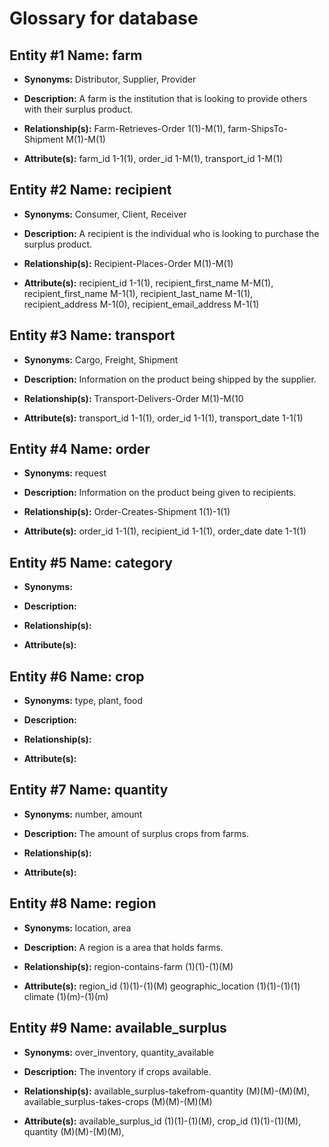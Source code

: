 # Glossary for database

## Entity #1 Name: farm

   - **Synonyms:** Distributor, Supplier, Provider
  
   - **Description:** A farm is the institution that is looking to provide others with their surplus product.
  
   - **Relationship(s):** Farm-Retrieves-Order 1(1)-M(1), farm-ShipsTo-Shipment M(1)-M(1)
   
   - **Attribute(s):** farm_id 1-1(1), order_id 1-M(1), transport_id 1-M(1)

## Entity #2 Name: recipient

   - **Synonyms:** Consumer, Client, Receiver
   
   - **Description:** A recipient is the individual who is looking to purchase the surplus product.
   
   - **Relationship(s):** Recipient-Places-Order M(1)-M(1)
   
   - **Attribute(s):** recipient_id 1-1(1), recipient_first_name M-M(1), recipient_first_name M-1(1), recipient_last_name M-1(1), recipient_address M-1(0), recipient_email_address M-1(1)
   
## Entity #3 Name: transport

   - **Synonyms:** Cargo, Freight, Shipment
   
   - **Description:** Information on the product being shipped by the supplier.
   
   - **Relationship(s):** Transport-Delivers-Order M(1)-M(10
   
   - **Attribute(s):** transport_id 1-1(1), order_id 1-1(1), transport_date 1-1(1)
   
## Entity #4 Name: order

   - **Synonyms:** request
   
   - **Description:** Information on the product being given to recipients.
   
   - **Relationship(s):** Order-Creates-Shipment 1(1)-1(1)
   
   - **Attribute(s):** order_id 1-1(1), recipient_id 1-1(1), order_date date 1-1(1)
   
## Entity #5 Name: category

   - **Synonyms:** 
   
   - **Description:** 
   
   - **Relationship(s):** 
   
   - **Attribute(s):**
   
## Entity #6 Name: crop

   - **Synonyms:** type, plant, food
   
   - **Description:** 
   
   - **Relationship(s):** 
   
   - **Attribute(s):**
   
## Entity #7 Name: quantity

   - **Synonyms:** number, amount
   
   - **Description:** The amount of surplus crops from farms.
   
   - **Relationship(s):** 
   
   - **Attribute(s):**
   
## Entity #8 Name: region

   - **Synonyms:** location, area
   
   - **Description:** A region is a area that holds farms.
   
   - **Relationship(s):** region-contains-farm (1)(1)-(1)(M)
   
   - **Attribute(s):** region_id (1)(1)-(1)(M) geographic_location (1)(1)-(1)(1) climate (1)(m)-(1)(m)
 
## Entity #9 Name: available_surplus

   - **Synonyms:** over_inventory, quantity_available
   
   - **Description:** The inventory if crops available.
   
   - **Relationship(s):** available_surplus-takefrom-quantity (M)(M)-(M)(M), available_surplus-takes-crops (M)(M)-(M)(M)
   
   - **Attribute(s):** available_surplus_id (1)(1)-(1)(M), crop_id (1)(1)-(1)(M), quantity (M)(M)-(M)(M), 
   
